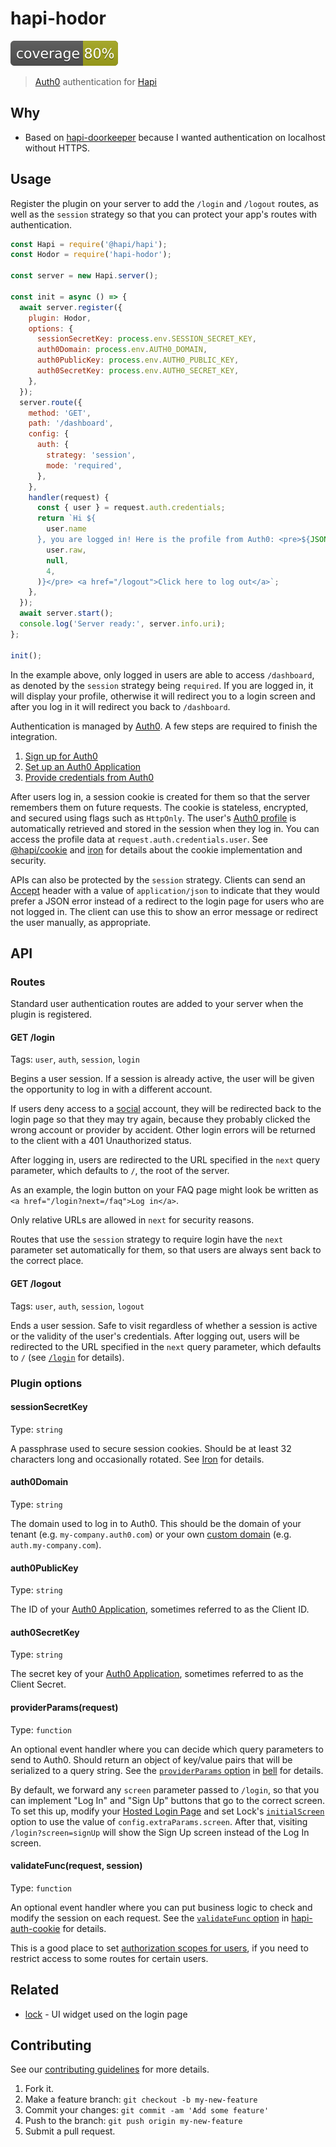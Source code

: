 # hapi-hodor

![test coverage][test-coverage]

> [Auth0] authentication for [Hapi][hapi]

## Why

- Based on [hapi-doorkeeper][hapi-doorkeeper] because I wanted authentication on localhost without HTTPS.

## Usage

Register the plugin on your server to add the `/login` and `/logout` routes, as well as the `session` strategy so that you can protect your app's routes with authentication.

```js
const Hapi = require('@hapi/hapi');
const Hodor = require('hapi-hodor');

const server = new Hapi.server();

const init = async () => {
  await server.register({
    plugin: Hodor,
    options: {
      sessionSecretKey: process.env.SESSION_SECRET_KEY,
      auth0Domain: process.env.AUTH0_DOMAIN,
      auth0PublicKey: process.env.AUTH0_PUBLIC_KEY,
      auth0SecretKey: process.env.AUTH0_SECRET_KEY,
    },
  });
  server.route({
    method: 'GET',
    path: '/dashboard',
    config: {
      auth: {
        strategy: 'session',
        mode: 'required',
      },
    },
    handler(request) {
      const { user } = request.auth.credentials;
      return `Hi ${
        user.name
      }, you are logged in! Here is the profile from Auth0: <pre>${JSON.stringify(
        user.raw,
        null,
        4,
      )}</pre> <a href="/logout">Click here to log out</a>`;
    },
  });
  await server.start();
  console.log('Server ready:', server.info.uri);
};

init();
```

In the example above, only logged in users are able to access `/dashboard`, as denoted by the `session` strategy being `required`. If you are logged in, it will display your profile, otherwise it will redirect you to a login screen and after you log in it will redirect you back to `/dashboard`.

Authentication is managed by [Auth0](https://auth0.com/). A few steps are required to finish the integration.

1. [Sign up for Auth0](https://auth0.com/)
2. [Set up an Auth0 Application](https://auth0.com/docs/applications/application-types)
3. [Provide credentials from Auth0](#plugin-options)

After users log in, a session cookie is created for them so that the server remembers them on future requests. The cookie is stateless, encrypted, and secured using flags such as `HttpOnly`. The user's [Auth0 profile](https://auth0.com/docs/user-profile/normalized/oidc) is automatically retrieved and stored in the session when they log in. You can access the profile data at `request.auth.credentials.user`. See [@hapi/cookie](https://github.com/hapijs/hapi-auth-cookie) and [iron](https://github.com/hueniverse/iron) for details about the cookie implementation and security.

APIs can also be protected by the `session` strategy. Clients can send an [Accept](https://tools.ietf.org/html/rfc7231#section-5.3.2) header with a value of `application/json` to indicate that they would prefer a JSON error instead of a redirect to the login page for users who are not logged in. The client can use this to show an error message or redirect the user manually, as appropriate.

## API

### Routes

Standard user authentication routes are added to your server when the plugin is registered.

#### GET /login

Tags: `user`, `auth`, `session`, `login`

Begins a user session. If a session is already active, the user will be given the opportunity to log in with a different account.

If users deny access to a [social](https://auth0.com/docs/identityproviders) account, they will be redirected back to the login page so that they may try again, because they probably clicked the wrong account or provider by accident. Other login errors will be returned to the client with a 401 Unauthorized status.

After logging in, users are redirected to the URL specified in the `next` query parameter, which defaults to `/`, the root of the server.

As an example, the login button on your FAQ page might look be written as `<a href="/login?next=/faq">Log in</a>`.

Only relative URLs are allowed in `next` for security reasons.

Routes that use the `session` strategy to require login have the `next` parameter set automatically for them, so that users are always sent back to the correct place.

#### GET /logout

Tags: `user`, `auth`, `session`, `logout`

Ends a user session. Safe to visit regardless of whether a session is active or the validity of the user's credentials. After logging out, users will be redirected to the URL specified in the `next` query parameter, which defaults to `/` (see [`/login`](#get-login) for details).

### Plugin options

#### sessionSecretKey

Type: `string`

A passphrase used to secure session cookies. Should be at least 32 characters long and occasionally rotated. See [Iron](https://github.com/hueniverse/iron) for details.

#### auth0Domain

Type: `string`

The domain used to log in to Auth0. This should be the domain of your tenant (e.g. `my-company.auth0.com`) or your own [custom domain](https://auth0.com/docs/custom-domains) (e.g. `auth.my-company.com`).

#### auth0PublicKey

Type: `string`

The ID of your [Auth0 Application](https://manage.auth0.com/#/applications), sometimes referred to as the Client ID.

#### auth0SecretKey

Type: `string`

The secret key of your [Auth0 Application](https://manage.auth0.com/#/applications), sometimes referred to as the Client Secret.

#### providerParams(request)

Type: `function`

An optional event handler where you can decide which query parameters to send to Auth0. Should return an object of key/value pairs that will be serialized to a query string. See the [`providerParams` option](https://github.com/hapijs/bell/blob/master/API.md#options) in [bell](https://github.com/hapijs/bell) for details.

By default, we forward any `screen` parameter passed to `/login`, so that you can implement "Log In" and "Sign Up" buttons that go to the correct screen. To set this up, modify your [Hosted Login Page](https://auth0.com/docs/hosted-pages/login#how-to-customize-your-login-page) and set Lock's [`initialScreen`](https://auth0.com/docs/libraries/lock/v11/configuration#initialscreen-string-) option to use the value of `config.extraParams.screen`. After that, visiting `/login?screen=signUp` will show the Sign Up screen instead of the Log In screen.

#### validateFunc(request, session)

Type: `function`

An optional event handler where you can put business logic to check and modify the session on each request. See the [`validateFunc` option](https://github.com/hapijs/hapi-auth-cookie#hapi-auth-cookie) in [hapi-auth-cookie](https://github.com/hapijs/hapi-auth-cookie) for details.

This is a good place to set [authorization scopes for users](https://futurestud.io/tutorials/hapi-restrict-user-access-with-scopes), if you need to restrict access to some routes for certain users.

## Related

- [lock](https://github.com/auth0/lock) - UI widget used on the login page

## Contributing

See our [contributing guidelines](https://github.com/sholladay/hapi-doorkeeper/blob/master/CONTRIBUTING.md 'Guidelines for participating in this project') for more details.

1. Fork it.
2. Make a feature branch: `git checkout -b my-new-feature`
3. Commit your changes: `git commit -am 'Add some feature'`
4. Push to the branch: `git push origin my-new-feature`
5. Submit a pull request.

[hapi-doorkeeper]: https://github.com/sholladay/hapi-doorkeeper
[hapi]: https://hapijs.com
[auth0]: https://auth0.com
[test-coverage]: ./badges/coverage.svg
